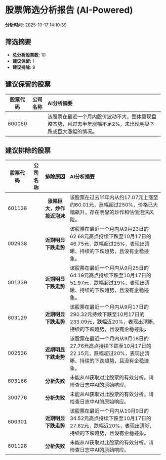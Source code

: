 # 股票筛选分析报告 (AI-Powered)

**分析时间:** 2025-10-17 14:10:39

## 筛选摘要

- **总分析股票数:** 10
- **建议保留:** 1
- **建议排除:** 9

## 建议保留的股票

| 股票代码 | 公司名称 | AI分析摘要 |
|:---:|:---:|:---|
| 600050 |  | 该股票在最近一个月内股价波动不大，整体呈现盘整态势，且过去半年涨幅不足2%，未出现明显下跌或巨大涨幅的情况。 |

## 建议排除的股票

| 股票代码 | 公司名称 | 排除原因 | AI分析摘要 |
|:---:|:---:|:---:|:---|
| 601138 |  | **涨幅巨大，炒作接近泡沫** | 该股票在过去半年内从约17.07元上涨至约60.01元，涨幅超过250%，价格已大幅飙升，存在明显的炒作和估值泡沫风险。 |
| 002938 |  | **近期明显下跌走势** | 该股票在最近一个月内从9月23日的62.68元高点持续下跌至10月17日的46.75元，跌幅超过25%，表现出清晰、持续的下跌趋势，且没有企稳迹象。 |
| 001339 |  | **近期明显下跌走势** | 该股票在最近一个月内从9月25日的64.19元高点持续下跌至10月17日的51.97元，跌幅超过19%，表现出清晰、持续的下跌趋势，且没有企稳迹象。 |
| 603129 |  | **近期明显下跌走势** | 该股票在最近一个月内从9月17日的290.32元持续下跌至10月17日的233.09元，跌幅近20%，表现出清晰、持续的下跌趋势，且没有企稳迹象。 |
| 002536 |  | **近期明显下跌走势** | 该股票在最近一个月内从9月18日的27.76元高点持续下跌至10月17日的22.15元，跌幅超过20%，表现出清晰、持续的下跌趋势，且没有企稳迹象。 |
| 603166 |  | **分析失败** | 未能从AI获取对此股票的有效分析。请检查日志中AI的原始响应。 |
| 300776 |  | **分析失败** | 未能从AI获取对此股票的有效分析。请检查日志中AI的原始响应。 |
| 600301 |  | **近期明显下跌走势** | 该股票在最近一个月内从10月9日的34.52元高点持续下跌至10月17日的27.82元，跌幅近20%，表现出清晰、持续的下跌趋势，且没有企稳迹象。 |
| 601128 |  | **分析失败** | 未能从AI获取对此股票的有效分析。请检查日志中AI的原始响应。 |
